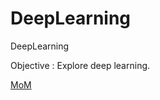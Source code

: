 # DeepLearning
DeepLearning

Objective : Explore deep learning.

[MoM](https://docs.google.com/document/d/1MYEprYUXwbcwiRQMw_M0UdwMI-SFPHaY9sEMKqTfGc4/edit?usp=sharing)
